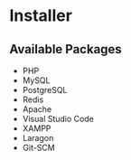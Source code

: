 # Installer

## Available Packages

- PHP
- MySQL
- PostgreSQL
- Redis
- Apache
- Visual Studio Code
- XAMPP
- Laragon
- Git-SCM

